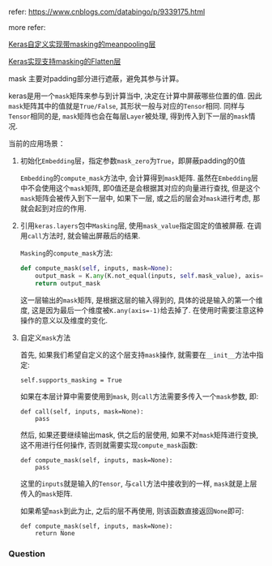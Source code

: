 refer: https://www.cnblogs.com/databingo/p/9339175.html

more refer:

[Keras自定义实现带masking的meanpooling层](https://blog.csdn.net/songbinxu/article/details/80148856)

[Keras实现支持masking的Flatten层](https://blog.csdn.net/songbinxu/article/details/80254122)



mask 主要对padding部分进行遮蔽，避免其参与计算。

keras是用一个`mask`矩阵来参与到计算当中, 决定在计算中屏蔽哪些位置的值. 因此`mask`矩阵其中的值就是`True/False`, 其形状一般与对应的`Tensor`相同. 同样与`Tensor`相同的是, `mask`矩阵也会在每层`Layer`被处理, 得到传入到下一层的`mask`情况.

当前的应用场景：

1. 初始化`Embedding`层，指定参数`mask_zero`为`True`，即屏蔽padding的0值

   `Embedding`的`compute_mask`方法中, 会计算得到`mask`矩阵. 虽然在`Embedding`层中不会使用这个`mask`矩阵, 即0值还是会根据其对应的向量进行查找, 但是这个`mask`矩阵会被传入到下一层中, 如果下一层, 或之后的层会对`mask`进行考虑, 那就会起到对应的作用.

2. 引用`keras.layers`包中`Masking`层, 使用`mask_value`指定固定的值被屏蔽. 在调用`call`方法时, 就会输出屏蔽后的结果.

   `Masking`的`compute_mask`方法:

   ```python
   def compute_mask(self, inputs, mask=None):
       output_mask = K.any(K.not_equal(inputs, self.mask_value), axis=-1)
       return output_mask
   ```

   这一层输出的`mask`矩阵, 是根据这层的输入得到的, 具体的说是输入的第一个维度, 这是因为最后一个维度被`K.any(axis=-1)`给去掉了. 在使用时需要注意这种操作的意义以及维度的变化.

3. 自定义`mask`方法

   首先, 如果我们希望自定义的这个层支持`mask`操作, 就需要在`__init__`方法中指定:

   ```
   self.supports_masking = True
   ```

   如果在本层计算中需要使用到`mask`, 则`call`方法需要多传入一个`mask`参数, 即:

   ```
   def call(self, inputs, mask=None):
       pass
   ```

   然后, 如果还要继续输出mask, 供之后的层使用, 如果不对`mask`矩阵进行变换, 这不用进行任何操作, 否则就需要实现`compute_mask`函数:

   ```
   def compute_mask(self, inputs, mask=None):
       pass
   ```

   这里的`inputs`就是输入的`Tensor`, 与`call`方法中接收到的一样, `mask`就是上层传入的`mask`矩阵.

   如果希望`mask`到此为止, 之后的层不再使用, 则该函数直接返回`None`即可:

   ```
   def compute_mask(self, inputs, mask=None):
       return None
   ```



### Question



 